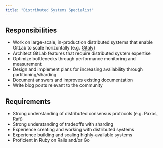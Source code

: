 ```yaml
---
title: "Distributed Systems Specialist"
---
```


## Responsibilities

- Work on large-scale, in-production distributed systems that enable GitLab to scale horizontally (e.g. [Gitaly](https://gitlab.com/gitlab-org/gitaly/tree/master))
- Architect GitLab features that require distributed system expertise
- Optimize bottlenecks through performance monitoring and measurement
- Design and implement plans for increasing availability through partitioning/sharding
- Document answers and improves existing documentation
- Write blog posts relevant to the community

## Requirements

- Strong understanding of distributed consensus protocols (e.g. Paxos, Raft)
- Strong understanding of tradeoffs with sharding
- Experience creating and working with distributed systems
- Experience building and scaling highly-available systems
- Proficient in Ruby on Rails and/or Go
